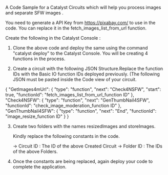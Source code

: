 A Code Sample for a Catalyst Circuits which will help you process images and separate SFW images .

You need to generate a API Key from https://pixabay.com/ to use in the code. You can replace it in the fetch_images_list_from_url function. 

Create the following in the Catalyst Console : 

1. Clone the above code and deploy the same using the command "catalyst deploy" to the Catalyst Console. You will be creating 4 functions in the process.

2. Create a circuit with the following JSON Structure.Replace the function IDs with the Basic IO function IDs deployed previously. (The following JSON must be pasted inside the Code view of your circuit.

{
	"GetImages4mUrl": {
		"type": "function",
		"next": "Check4NSFW",
		"start": true,
		"functionId": "fetch_images_list_from_url_function ID"
	},
	"Check4NSFW": {
		"type": "function",
		"next": "GenThumbNail4SFW",
		"functionId": "check_image_moderation_function ID"
	},
	"GenThumbNail4SFW": {
		"type": "function",
		"next": "End",
		"functionId": "image_resize_function ID"
	}
}

3. Create two folders with the names resizedImages and storeImages.

    Kindly replace the following constants in the code.

    -> Circuit ID : The ID of the above Created Circuit
    -> Folder ID : The IDs of the above Folders.

4. Once the constants are being replaced, again deploy your code to complete the application.
